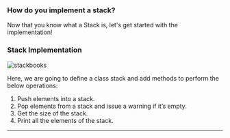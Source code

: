 ### How do you implement a stack?

Now that you know what a Stack is, let's get started with the implementation!



### Stack Implementation

![stackbooks](https://upload.wikimedia.org/wikipedia/commons/b/b4/Lifo_stack.png)

Here, we are going to define a class stack and add methods to perform the below operations:

1. Push elements into a stack.
2. Pop elements from a stack and issue a warning if it’s empty.
3. Get the size of the stack.
4. Print all the elements of the stack.

---

 